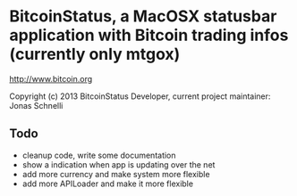 BitcoinStatus, a MacOSX statusbar application with Bitcoin trading infos (currently only mtgox)
================================

http://www.bitcoin.org

Copyright (c) 2013 BitcoinStatus Developer, current project maintainer: Jonas Schnelli

Todo
----
+ cleanup code, write some documentation
+ show a indication when app is updating over the net
+ add more currency and make system more flexible
+ add more APILoader and make it more flexible 
